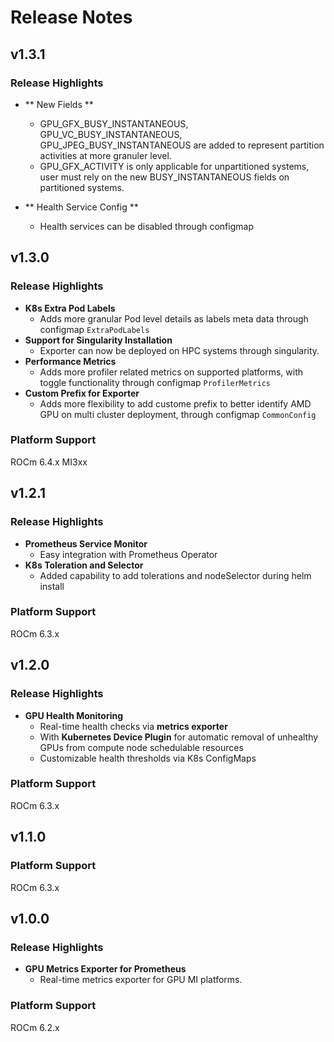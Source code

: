 # Release Notes

## v1.3.1

### Release Highlights

- ** New Fields **
  - GPU_GFX_BUSY_INSTANTANEOUS, GPU_VC_BUSY_INSTANTANEOUS,
    GPU_JPEG_BUSY_INSTANTANEOUS are added to represent partition activities at
    more granuler level.
  - GPU_GFX_ACTIVITY is only applicable for unpartitioned systems, user must
    rely on the new BUSY_INSTANTANEOUS fields on partitioned systems.

- ** Health Service Config **
  - Health services can be disabled through configmap

## v1.3.0

### Release Highlights

- **K8s Extra Pod Labels**
  - Adds more granular Pod level details as labels meta data through configmap
    `ExtraPodLabels`
- **Support for Singularity Installation**
  - Exporter can now be deployed on HPC systems through singularity.
- **Performance Metrics**
  - Adds more profiler related metrics on supported platforms, with toggle
    functionality through configmap `ProfilerMetrics`
- **Custom Prefix for Exporter**
  - Adds more flexibility to add custome prefix to better identify AMD GPU on
    multi cluster deployment, through configmap `CommonConfig`

### Platform Support
ROCm 6.4.x MI3xx

## v1.2.1

### Release Highlights

- **Prometheus Service Monitor**
  - Easy integration with Prometheus Operator
- **K8s Toleration and Selector**
  - Added capability to add tolerations and nodeSelector during helm install

### Platform Support
ROCm 6.3.x

## v1.2.0

### Release Highlights

- **GPU Health Monitoring**
  - Real-time health checks via **metrics exporter**
  - With **Kubernetes Device Plugin** for automatic removal of unhealthy GPUs from compute node schedulable resources
  - Customizable health thresholds via K8s ConfigMaps

### Platform Support
ROCm 6.3.x

## v1.1.0

### Platform Support
ROCm 6.3.x

## v1.0.0

### Release Highlights

- **GPU Metrics Exporter for Prometheus**
  - Real-time metrics exporter for GPU MI platforms.

### Platform Support
ROCm 6.2.x
